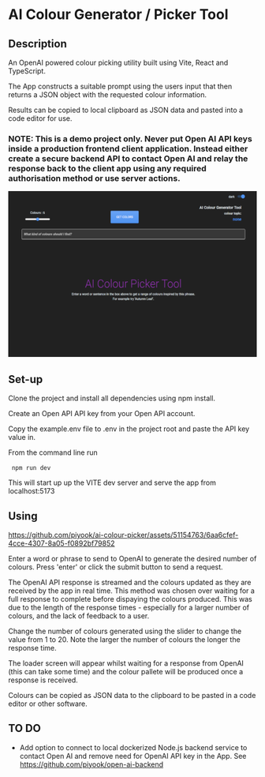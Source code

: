 # AI Colour Generator / Picker Tool

## Description

An OpenAI powered colour picking utility built using Vite, React and TypeScript.

The App constructs a suitable prompt using the users input that then returns a JSON object with the requested colour information.

Results can be copied to local clipboard as JSON data and pasted into a code editor for use.

### NOTE: This is a demo project only. Never put Open AI API keys inside a production frontend client application. Instead either create a secure backend API to contact Open AI and relay the response back to the client app using any required authorisation method or use server actions.

![intro view](images/intro.png)  

## Set-up

Clone the project and install all dependencies using npm install.

Create an Open API API key from your Open API account.

Copy the example.env file to .env in the project root and paste the API key value in.

From the command line run  

```
 npm run dev
```

This will start up up the VITE dev server and serve the app from localhost:5173

## Using


https://github.com/piyook/ai-colour-picker/assets/51154763/6aa6cfef-4cce-4307-8a05-f0892bf79852



Enter a word or phrase to send to OpenAI to generate the desired number of colours. Press 'enter' or click the submit button to send a request.

The OpenAI API response is streamed and the colours updated as they are received by the app in real time. This method was chosen over waiting for a full response to complete before dispaying the colours produced. This was due to the length of the response times - especially for a larger number of colours, and the lack of feedback to a user.

Change the number of colours generated using the slider to change the value from 1 to 20. Note the larger the number of colours the longer the response time.  

The loader screen will appear whilst waiting for a response from OpenAI (this can take some time) and the colour pallete will be produced once a response is received.

Colours can be copied as JSON data to the clipboard to be pasted in a code editor or other software.

## TO DO

- Add option to connect to local dockerized Node.js backend service to contact Open AI and remove need for OpenAI API key in the App. See <https://github.com/piyook/open-ai-backend>
